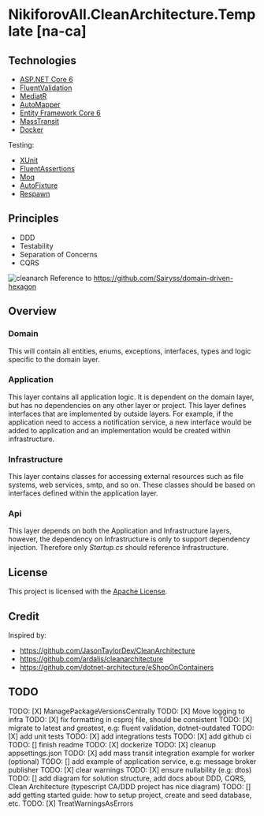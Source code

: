 # NikiforovAll.CleanArchitecture.Template \[na-ca\]

## Technologies

* [ASP.NET Core 6](https://docs.microsoft.com/en-us/aspnet/core/)
* [FluentValidation](https://fluentvalidation.net/)
* [MediatR](https://github.com/jbogard/MediatR)
* [AutoMapper](https://automapper.org/)
* [Entity Framework Core 6](https://docs.microsoft.com/en-us/ef/core/)
* [MassTransit](https://masstransit-project.com/)
* [Docker](https://www.docker.com/)

Testing:

* [XUnit](https://xunit.net/)
* [FluentAssertions](https://fluentassertions.com/)
* [Moq](https://github.com/moq)
* [AutoFixture](https://github.com/AutoFixture/AutoFixture)
* [Respawn](https://github.com/jbogard/Respawn)

## Principles

* DDD
* Testability
* Separation of Concerns
* CQRS

![cleanarch](assets/DomainDrivenHexagon.png)
Reference to <https://github.com/Sairyss/domain-driven-hexagon>

## Overview

### Domain

This will contain all entities, enums, exceptions, interfaces, types and logic specific to the domain layer.

### Application

This layer contains all application logic. It is dependent on the domain layer, but has no dependencies on any other layer or project. This layer defines interfaces that are implemented by outside layers. For example, if the application need to access a notification service, a new interface would be added to application and an implementation would be created within infrastructure.

### Infrastructure

This layer contains classes for accessing external resources such as file systems, web services, smtp, and so on. These classes should be based on interfaces defined within the application layer.

### Api

This layer depends on both the Application and Infrastructure layers, however, the dependency on Infrastructure is only to support dependency injection. Therefore only *Startup.cs* should reference Infrastructure.

## License

This project is licensed with the [Apache License](LICENSE).

## Credit

Inspired by:

* <https://github.com/JasonTaylorDev/CleanArchitecture>
* <https://github.com/ardalis/cleanarchitecture>
* <https://github.com/dotnet-architecture/eShopOnContainers>

## TODO


TODO: [X] ManagePackageVersionsCentrally
TODO: [X] Move logging to infra
TODO: [X] fix formatting in csproj file, should be consistent
TODO: [X] migrate to latest and greatest, e.g: fluent validation, dotnet-outdated
TODO: [X] add unit tests
TODO: [X] add integrations tests
TODO: [X] add github ci
TODO: [] finish readme
TODO: [X] dockerize
TODO: [X] cleanup appsettings.json
TODO: [X] add mass transit integration example for worker (optional)
TODO: [] add example of application service, e.g: message broker publisher
TODO: [X] clear warnings
TODO: [X] ensure nullability (e.g: dtos)
TODO: [] add diagram for solution structure, add docs about DDD, CQRS, Clean Architecture (typescript CA/DDD project has nice diagram)
TODO: [] add getting started guide: how to setup project, create and seed database, etc.
TODO: [X] TreatWarningsAsErrors
